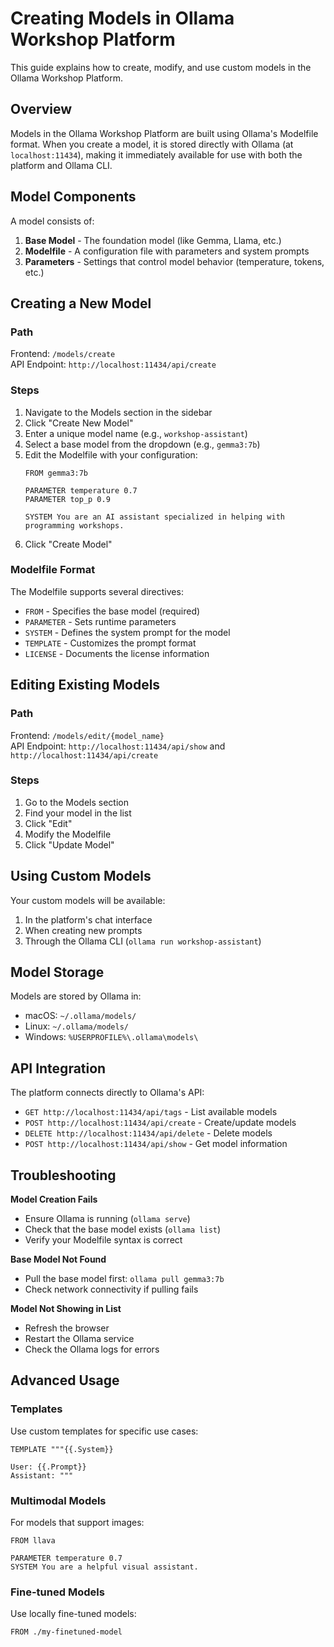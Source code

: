 # Creating Models in Ollama Workshop Platform

This guide explains how to create, modify, and use custom models in the Ollama Workshop Platform.

## Overview

Models in the Ollama Workshop Platform are built using Ollama's Modelfile format. When you create a model, it is stored directly with Ollama (at `localhost:11434`), making it immediately available for use with both the platform and Ollama CLI.

## Model Components

A model consists of:

1. **Base Model** - The foundation model (like Gemma, Llama, etc.)
2. **Modelfile** - A configuration file with parameters and system prompts
3. **Parameters** - Settings that control model behavior (temperature, tokens, etc.)

## Creating a New Model

### Path
Frontend: `/models/create`  
API Endpoint: `http://localhost:11434/api/create`

### Steps

1. Navigate to the Models section in the sidebar
2. Click "Create New Model"
3. Enter a unique model name (e.g., `workshop-assistant`)
4. Select a base model from the dropdown (e.g., `gemma3:7b`)
5. Edit the Modelfile with your configuration:
   ```
   FROM gemma3:7b
   
   PARAMETER temperature 0.7
   PARAMETER top_p 0.9
   
   SYSTEM You are an AI assistant specialized in helping with programming workshops.
   ```
6. Click "Create Model"

### Modelfile Format

The Modelfile supports several directives:

- `FROM` - Specifies the base model (required)
- `PARAMETER` - Sets runtime parameters
- `SYSTEM` - Defines the system prompt for the model
- `TEMPLATE` - Customizes the prompt format
- `LICENSE` - Documents the license information

## Editing Existing Models

### Path
Frontend: `/models/edit/{model_name}`  
API Endpoint: `http://localhost:11434/api/show` and `http://localhost:11434/api/create`

### Steps

1. Go to the Models section
2. Find your model in the list
3. Click "Edit"
4. Modify the Modelfile
5. Click "Update Model"

## Using Custom Models

Your custom models will be available:

1. In the platform's chat interface
2. When creating new prompts
3. Through the Ollama CLI (`ollama run workshop-assistant`)

## Model Storage

Models are stored by Ollama in:
- macOS: `~/.ollama/models/`
- Linux: `~/.ollama/models/`
- Windows: `%USERPROFILE%\.ollama\models\`

## API Integration

The platform connects directly to Ollama's API:

- `GET http://localhost:11434/api/tags` - List available models
- `POST http://localhost:11434/api/create` - Create/update models
- `DELETE http://localhost:11434/api/delete` - Delete models
- `POST http://localhost:11434/api/show` - Get model information

## Troubleshooting

**Model Creation Fails**
- Ensure Ollama is running (`ollama serve`)
- Check that the base model exists (`ollama list`)
- Verify your Modelfile syntax is correct

**Base Model Not Found**
- Pull the base model first: `ollama pull gemma3:7b`
- Check network connectivity if pulling fails

**Model Not Showing in List**
- Refresh the browser
- Restart the Ollama service
- Check the Ollama logs for errors

## Advanced Usage

### Templates

Use custom templates for specific use cases:

```
TEMPLATE """{{.System}}

User: {{.Prompt}}
Assistant: """
```

### Multimodal Models

For models that support images:

```
FROM llava

PARAMETER temperature 0.7
SYSTEM You are a helpful visual assistant.
```

### Fine-tuned Models

Use locally fine-tuned models:

```
FROM ./my-finetuned-model
```